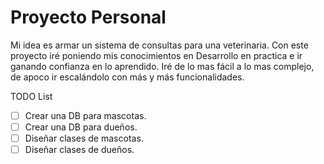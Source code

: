 # Proyecto Personal

Mi idea es armar un sistema de consultas para una veterinaria.
Con este proyecto iré poniendo mis conocimientos en Desarrollo en practica e ir ganando confianza en lo aprendido. Iré
de lo mas fácil a lo mas complejo, de apoco ir escalándolo con más y más funcionalidades.

TODO List

- [ ] Crear una DB para mascotas.
- [ ] Crear una DB para dueños.
- [ ] Diseñar clases de mascotas.
- [ ] Diseñar clases de dueños.
